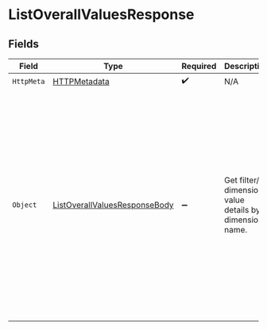 # ListOverallValuesResponse


## Fields

| Field                                                                                                                                                                                                                                                                         | Type                                                                                                                                                                                                                                                                          | Required                                                                                                                                                                                                                                                                      | Description                                                                                                                                                                                                                                                                   | Example                                                                                                                                                                                                                                                                       |
| ----------------------------------------------------------------------------------------------------------------------------------------------------------------------------------------------------------------------------------------------------------------------------- | ----------------------------------------------------------------------------------------------------------------------------------------------------------------------------------------------------------------------------------------------------------------------------- | ----------------------------------------------------------------------------------------------------------------------------------------------------------------------------------------------------------------------------------------------------------------------------- | ----------------------------------------------------------------------------------------------------------------------------------------------------------------------------------------------------------------------------------------------------------------------------- | ----------------------------------------------------------------------------------------------------------------------------------------------------------------------------------------------------------------------------------------------------------------------------- |
| `HttpMeta`                                                                                                                                                                                                                                                                    | [HTTPMetadata](../../Models/Components/HTTPMetadata.md)                                                                                                                                                                                                                       | :heavy_check_mark:                                                                                                                                                                                                                                                            | N/A                                                                                                                                                                                                                                                                           |                                                                                                                                                                                                                                                                               |
| `Object`                                                                                                                                                                                                                                                                      | [ListOverallValuesResponseBody](../../Models/Requests/ListOverallValuesResponseBody.md)                                                                                                                                                                                       | :heavy_minus_sign:                                                                                                                                                                                                                                                            | Get filter/ dimension value details by dimension name.                                                                                                                                                                                                                        | {<br/>"success": true,<br/>"metaData": {<br/>"aggregation": "view_end"<br/>},<br/>"data": {<br/>"value": 0.740365072855583,<br/>"totalWatchTime": 59534302,<br/>"uniqueViews": 44,<br/>"totalViews": 195,<br/>"totalPlayTime": 24729470,<br/>"globalValue": 0.740365072855583<br/>},<br/>"timespan": [<br/>1610025789,<br/>1610025947<br/>]<br/>} |